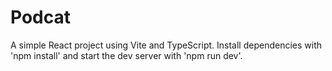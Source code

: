 # Podcat

A simple React project using Vite and TypeScript. Install dependencies with 'npm install' and start the dev server with 'npm run dev'.
